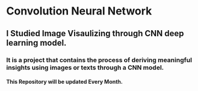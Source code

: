 # Convolution Neural Network
## I Studied Image Visaulizing through CNN deep learning model.
### It is a project that contains the process of deriving meaningful insights using images or texts through a CNN model.

#### This Repository will be updated Every Month. 
